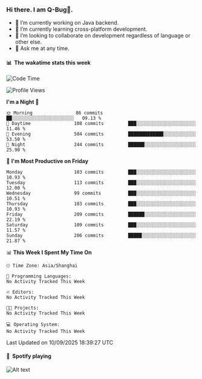### Hi there. I am Q-Bug🐞.

- 🔭 I’m currently working on Java backend.
- 🌱 I’m currently learning cross-platform development.
- 👯 I’m looking to collaborate on development regardless of language or other else.
- 💬 Ask me at any time.

#### 📊 &nbsp;**The wakatime stats this week**  
<!--START_SECTION:waka-->
![Code Time](http://img.shields.io/badge/Code%20Time-352%20hrs%2017%20mins-blue)

![Profile Views](http://img.shields.io/badge/Profile%20Views-0-blue)

**I'm a Night 🦉** 

```text
🌞 Morning                86 commits          ██░░░░░░░░░░░░░░░░░░░░░░░   09.13 % 
🌆 Daytime                108 commits         ███░░░░░░░░░░░░░░░░░░░░░░   11.46 % 
🌃 Evening                504 commits         █████████████░░░░░░░░░░░░   53.50 % 
🌙 Night                  244 commits         ██████░░░░░░░░░░░░░░░░░░░   25.90 % 
```
📅 **I'm Most Productive on Friday** 

```text
Monday                   103 commits         ███░░░░░░░░░░░░░░░░░░░░░░   10.93 % 
Tuesday                  113 commits         ███░░░░░░░░░░░░░░░░░░░░░░   12.00 % 
Wednesday                99 commits          ███░░░░░░░░░░░░░░░░░░░░░░   10.51 % 
Thursday                 103 commits         ███░░░░░░░░░░░░░░░░░░░░░░   10.93 % 
Friday                   209 commits         ██████░░░░░░░░░░░░░░░░░░░   22.19 % 
Saturday                 109 commits         ███░░░░░░░░░░░░░░░░░░░░░░   11.57 % 
Sunday                   206 commits         █████░░░░░░░░░░░░░░░░░░░░   21.87 % 
```


📊 **This Week I Spent My Time On** 

```text
🕑︎ Time Zone: Asia/Shanghai

💬 Programming Languages: 
No Activity Tracked This Week

🔥 Editors: 
No Activity Tracked This Week

🐱‍💻 Projects: 
No Activity Tracked This Week

💻 Operating System: 
No Activity Tracked This Week
```


 Last Updated on 10/09/2025 18:39:27 UTC
<!--END_SECTION:waka-->

#### 🎵 &nbsp;**Spotify playing**  
![Alt text](https://spotify-recently-played-readme.vercel.app/api?user=e5y1o4x7kdt9kf2blu4wvmb4s&unique={true|1|on|yes})
